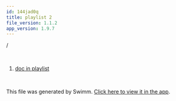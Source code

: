 ```yaml
---
id: 144jad0q
title: playlist 2
file_version: 1.1.2
app_version: 1.9.7
---
```


<!-- Intro - Do not remove this comment -->
/

<br/>

<!-- Steps - Do not remove this comment -->
1. [doc in playlist](doc-in-playlist.8ghp38e7.sw.md)


<br/>

This file was generated by Swimm. [Click here to view it in the app](http://localhost:5000/repos/Z2l0aHViJTNBJTNBTm9hUmVwbyUzQSUzQU5vYW96ZXI=/playlists/144jad0q).
